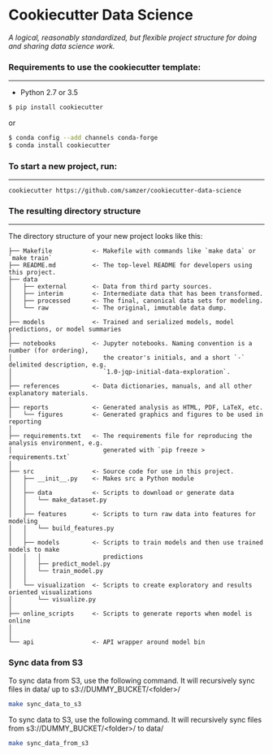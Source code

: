 # Cookiecutter Data Science

_A logical, reasonably standardized, but flexible project structure for doing and sharing data science work._


### Requirements to use the cookiecutter template:
-----------
 - Python 2.7 or 3.5

``` bash
$ pip install cookiecutter
```

or

``` bash
$ conda config --add channels conda-forge
$ conda install cookiecutter
```


### To start a new project, run:
------------

    cookiecutter https://github.com/samzer/cookiecutter-data-science

### The resulting directory structure
------------

The directory structure of your new project looks like this: 

```
├── Makefile           <- Makefile with commands like `make data` or `make train`
├── README.md          <- The top-level README for developers using this project.
├── data
│   ├── external       <- Data from third party sources.
│   ├── interim        <- Intermediate data that has been transformed.
│   ├── processed      <- The final, canonical data sets for modeling.
│   └── raw            <- The original, immutable data dump.
│
├── models             <- Trained and serialized models, model predictions, or model summaries
│
├── notebooks          <- Jupyter notebooks. Naming convention is a number (for ordering),
│                         the creator's initials, and a short `-` delimited description, e.g.
│                         `1.0-jqp-initial-data-exploration`.
│
├── references         <- Data dictionaries, manuals, and all other explanatory materials.
│
├── reports            <- Generated analysis as HTML, PDF, LaTeX, etc.
│   └── figures        <- Generated graphics and figures to be used in reporting
│
├── requirements.txt   <- The requirements file for reproducing the analysis environment, e.g.
│                         generated with `pip freeze > requirements.txt`
│
├── src                <- Source code for use in this project.
│   ├── __init__.py    <- Makes src a Python module
│   │
│   ├── data           <- Scripts to download or generate data
│   │   └── make_dataset.py
│   │
│   ├── features       <- Scripts to turn raw data into features for modeling
│   │   └── build_features.py
│   │
│   ├── models         <- Scripts to train models and then use trained models to make
│   │   │                 predictions
│   │   ├── predict_model.py
│   │   └── train_model.py
│   │
│   └── visualization  <- Scripts to create exploratory and results oriented visualizations
│       └── visualize.py
│
├── online_scripts     <- Scripts to generate reports when model is online
│
│
└── api                <- API wrapper around model bin

```

### Sync data from S3

To sync data from S3, use the following command. It will recursively sync files in data/ up to s3://DUMMY_BUCKET/&lt;folder&gt;/

```sh
make sync_data_to_s3
```


To sync data to S3, use the following command. It will recursively sync files from s3://DUMMY_BUCKET/&lt;folder&gt;/ to data/

```sh
make sync_data_from_s3
```
